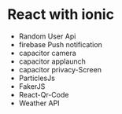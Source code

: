 # React with ionic 
- Random User Api
- firebase Push notification
- capacitor camera
- capacitor applaunch
- capacitor privacy-Screen
- ParticlesJs
- FakerJS
- React-Qr-Code
- Weather API
